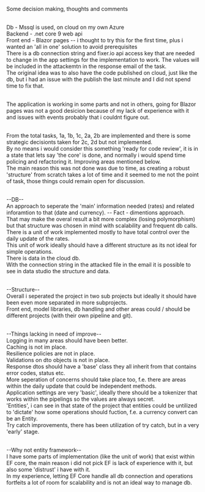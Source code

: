 Some decision making, thoughts and comments  <br/> <br/>

Db - Mssql is used, on cloud on my own Azure <br/>
Backend - .net core 9 web api <br/>
Front end - Blazor pages -- i thought to try this for the first time, plus i wanted an 'all in one' solution to avoid prerequisites <br/>
There is a db connection string and fixer.io api access key that are needed to change in the app settings for the implementation to work. The values will be included in the attackemtn in the response email of the task. <br/>
The original idea was to also have the code published on cloud, just like the db, but i had an issue with the publish the last minute and I did not spend time to fix that.  <br/> <br/>

The application is working in some parts and not in others, going for Blazor pages was not a good desicion because of my lack of experience with it and issues with events probably that i couldnt figure out. <br/> <br/>

From the total tasks, 1a, 1b, 1c, 2a, 2b are implemented and there is some strategic decisionts taken for 2c, 2d but not implemented.  <br/>
By no means i would consider this something 'ready for code review', it is in a state that lets say 'the core' is done, and normally i would spend time policing and refactoring it. Improving areas mentioned below. <br/>
The main reason this was not done was due to time, as creating a robust 'structure' from scratch takes a lot of time and it seemed to me not the point of task, those things could remain open for discussion. <br/> <br/>

--DB-- <br/>
An approach to seperate the 'main' information needed (rates) and related inforamtion to that (date and currency). -- Fact - dimentions approach. <br/>
That may make the overal result a bit more complex (losing polymorphism) but that structure was chosen in mind with scalability and frequent db calls. <br/>
There is a unit of work implemented mostly to have total control over the daily update of the rates.  <br/>
This unit of work ideally should have a different structure as its not ideal for simple operations. <br/>
There is data in the cloud db. <br/>
With the connection string in the attacked file in the email it is possible to see in data studio the structure and data.  <br/> <br/>

--Structure-- <br/>
Overall i seperated the project in two sub projects but ideally it should have been even more separated in more subprojects. <br/>
Front end, model libraries, db handling and other areas could / should be different projects (with their own pipeline and git). <br/> <br/> 

--Things lacking in need of improve-- <br/> 
Logging in many areas should have been better. <br/>
Caching is not im place. <br/>
Resilience policies are not in place. <br/>
Validations on dto objects is not in place. <br/>
Response dtos should have a 'base' class they all inherit from that contains error codes, status etc. <br/>
More seperation of concerns should take place too, f.e. there are areas within the daily update that could be independent methods. <br/>
Application settings are very 'basic', ideally there should be a tokenizer that works within the pipelings so the values are always secret. <br/>
'Entities', i can see in that state of the project that entities could be untilized to 'dictate' how some operations should fuction, f.e. a currency convert can be an Entity. <br/>
Try catch improvements, there has been utilization of try catch, but in a very 'early' stage. <br/> <br/>

--Why not entity framework-- <br/>
I have some parts of implementation (like the unit of work) that exist within EF core, the main reason i did not pick EF is lack of experience with it, but also some 'distrust' i have with it. <br/>
In my experience, letting EF Core handle all db connection and operations fortfeits a lot of room for scalability and is not an ideal way to manage db. <br/>

